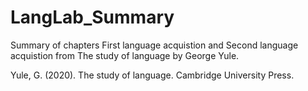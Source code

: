 # LangLab_Summary
Summary of chapters First language acquistion and Second language acquistion from The study of language by George Yule.

Yule, G. (2020). The study of language. Cambridge University Press.
